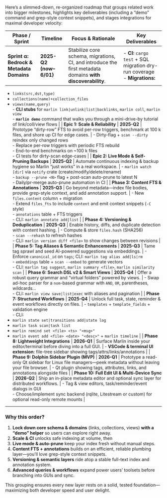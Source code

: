 Here’s a slimmed-down, re-organized roadmap that groups related work into bigger milestones, highlights key deliverables (including a “demo” command and grep-style context snippets), and stages integrations for maximal developer velocity:

| Phase / Sprint                           | Timeline               | Focus & Rationale                                                                                         | Key Deliverables                                                             |
| ---------------------------------------- | ---------------------- | --------------------------------------------------------------------------------------------------------- | ---------------------------------------------------------------------------- |
| **Sprint α: Bedrock & Metadata Domains** | **2025-Q2 (now–6/01)** | Stabilize core schema, migrations, CI, and introduce the first metadata domains **with discoverability**. | - **CI:** `cargo test` + SQL migration dry-run coverage<br>- **Migrations:** |

* `links(src,dst,type)`
* `collections(name)+collection_files`
* `views(name,query)`<br>- **CLI stubs** for `marlin link|unlink|list|backlinks`, `marlin coll`, `marlin view`<br>- **`marlin demo`** command that walks you through a mini-drive-by tutorial of link/coll/view flows                                                                                               |
  \| **Epic 1: Scale & Reliability**                    | **2025-Q2**      | Prototype “dirty-row” FTS to avoid per-row triggers, benchmark at 100 k files, and shore up CI for edge cases.                                               | - Dirty-flag + `scan --dirty` reindex only changed rows<br>- Replace per-row triggers with periodic FTS rebuild<br>- End-to-end benchmarks on \~100 k files<br>- CI tests for dirty-scan edge-cases                                                                                                                                                                                                                           |
  \| **Epic 2: Live Mode & Self-Pruning Backups**       | **2025-Q2**      | Automate continuous indexing & backup hygiene so Marlin “just works” in a real workspace.                                                                   | - `marlin watch [dir]` via `notify` crate (create/modify/delete/rename)<br>- `backup --prune <N>` flag + post-scan auto-prune to latest N<br>- Daily/pr-merge auto-prune automation in CI                                                                                                                                                                                                                                    |
  \| **Phase 3: Content FTS & Annotations**             | **2025-Q3**      | Go beyond metadata—index file bodies, provide grep-style context, and add annotation support.                                                                | - New `files.content` column + migration<br>- Extend `files_fts` to include `content` and emit context snippets (`-C` style)<br>- `annotations` table + FTS triggers<br>- CLI: `marlin annotate add|list`                                                                                                                                                                                                                 |
  \| **Phase 4: Versioning & Deduplication**            | **2025-Q3**      | Enable history, diffs, and duplicate detection with content hashing.                                                                                         | - Compute & store `files.hash` (SHA256)<br>- `scan --rehash` to refresh hashes<br>- CLI: `marlin version diff <file>` to show changes between revisions                                                                                                                                                                                                                                                                   |
  \| **Phase 5: Tag Aliases & Semantic Enhancements**   | **2025-Q3**      | Tame tag sprawl and seed AI-powered suggestions via embeddings.                                                                                              | - Enforce `canonical_id` on `tags`; CLI: `marlin tag alias add|ls|rm`<br>- `embeddings` table + `scan --embed` to generate vectors<br>- CLI: `marlin tag suggest`, `marlin summary <file>`, `marlin similarity scan`                                                                                                                                                                                                       |
  \| **Phase 6: Search DSL v2 & Smart Views**           | **2025-Q4**      | Offer a robust query grammar and “virtual folders” powered by views.                                                                                        | - Swap ad-hoc parser for a `nom`-based grammar with `AND`, `OR`, parentheses, wildcards…<br>- CLI: `marlin view save|list|exec` with aliases and pagination                                                                                                                                                                                                                                                             |
  \| **Phase 7: Structured Workflows**                  | **2025-Q4**      | Unlock full task, state, reminder & event workflows directly on files.                                                                                      | - `templates` + `template_fields` + validation engine<br>- CLI:
* `marlin state set|transitions add|state log`
* `marlin task scan|task list`
* `marlin remind set <file> <ts> "<msg>"`
* `marlin event add <file> <date> "<desc>"` + `marlin timeline`                                                                                                                                                                                                                                |
  \| **Phase 8: Lightweight Integrations**              | **2026-Q1**      | Surface Marlin inside your editor/terminal before diving into a full GUI.                                                                                   | - **VSCode & terminal UI extension**: file-tree sidebar showing tags/attrs/links/annotations                                                                                                                                                                                                                                                                                                                              |
  \| **Phase 9: Dolphin Sidebar Plugin (MVP)**          | **2026-Q1**      | Prototype a read-only Qt sidebar for Linux file managers—peek metadata without leaving your file browser.                                                    | - Qt plugin showing tags, attributes, links, and annotations alongside files                                                                                                                                                                                                                                                                                                                                             |
  \| **Phase 10: Full Edit UI & Multi-Device Sync**     | **2026-Q2**      | Ship an in-place metadata editor and optional sync layer for distributed workflows.                                                                         | - Tag & view editors, task/reminder/event dialogs in GUI<br>- Choose/implement sync backend (rqlite, Litestream or custom) for optional read-only remote mounts                                                                                                                                                                                                                                                          |

---

### Why this order?

1. **Lock down core schema & domains** (links, collections, views) **with a “demo” helper** so users can explore right away.
2. **Scale & CI** unlocks safe indexing at volume, then
3. **Live mode & auto-prune** keep your index fresh without manual steps.
4. **Content FTS + annotations** builds on an efficient, reliable plumbing layer—you’ll love grep-style context snippets.
5. **Versioning & semantic layers** ride atop a stable full-text index and annotation system.
6. **Advanced queries & workflows** expand power users’ toolsets before branching into GUIs and sync.

This grouping ensures every new layer rests on a solid, tested foundation—maximizing both developer speed and user delight.
